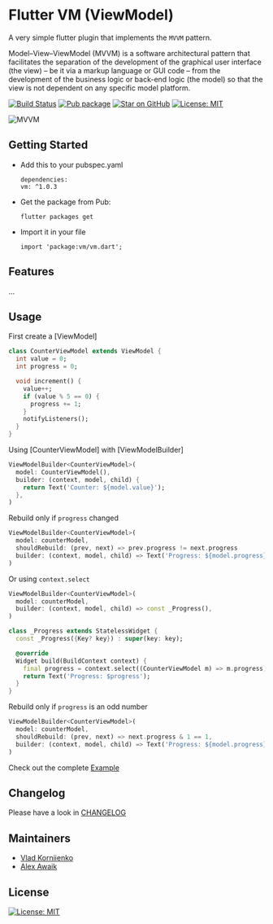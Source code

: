 # Flutter VM (ViewModel)

A very simple flutter plugin that implements the `MVVM` pattern.

Model–View–ViewModel (MVVM) is a software architectural pattern that facilitates the separation 
of the development of the graphical user interface (the view) – be it via a markup language or 
GUI code – from the development of the business logic or back-end logic (the model) 
so that the view is not dependent on any specific model platform.

[![Build Status](https://github.com/tiamo/flutter-vm/actions/workflows/ci.yml/badge.svg)](https://github.com/tiamo/flutter-vm)
[![Pub package](https://img.shields.io/pub/v/vm.svg)](https://pub.dartlang.org/packages/vm)
[![Star on GitHub](https://img.shields.io/github/stars/tiamo/flutter-vm.svg?style=flat&logo=github&colorB=deeppink&label=stars)](https://github.com/tiamo/flutter-vm)
[![License: MIT](https://img.shields.io/badge/license-MIT-purple.svg)](https://opensource.org/licenses/MIT)

![MVVM](https://upload.wikimedia.org/wikipedia/commons/8/87/MVVMPattern.png)

## Getting Started

* Add this to your pubspec.yaml
  ```
  dependencies:
  vm: ^1.0.3
  ```
* Get the package from Pub:
  ```
  flutter packages get
  ```
* Import it in your file
  ```
  import 'package:vm/vm.dart';
  ```

## Features

...

## Usage

First create a [ViewModel]
```dart
class CounterViewModel extends ViewModel {
  int value = 0;
  int progress = 0;

  void increment() {
    value++;
    if (value % 5 == 0) {
      progress += 1;
    }
    notifyListeners();
  }
}
```

Using [CounterViewModel] with [ViewModelBuilder]
```dart
ViewModelBuilder<CounterViewModel>(
  model: CounterViewModel(),
  builder: (context, model, child) {
    return Text('Counter: ${model.value}');
  },
)
```

Rebuild only if `progress` changed
```dart
ViewModelBuilder<CounterViewModel>(
  model: counterModel,
  shouldRebuild: (prev, next) => prev.progress != next.progress
  builder: (context, model, child) => Text('Progress: ${model.progress}'),
)
```
Or using `context.select`
```dart
ViewModelBuilder<CounterViewModel>(
  model: counterModel,
  builder: (context, model, child) => const _Progress(),
)
```
```dart
class _Progress extends StatelessWidget {
  const _Progress({Key? key}) : super(key: key);

  @override
  Widget build(BuildContext context) {
    final progress = context.select((CounterViewModel m) => m.progress);
    return Text('Progress: $progress');
  }
}
```

Rebuild only if `progress` is an odd number
```dart
ViewModelBuilder<CounterViewModel>(
  model: counterModel,
  shouldRebuild: (prev, next) => next.progress & 1 == 1,
  builder: (context, model, child) => Text('Progress: ${model.progress}'),
)
```

Check out the complete [Example](https://github.com/tiamo/flutter-vm/tree/master/example)

## Changelog

Please have a look in [CHANGELOG](CHANGELOG.md)

## Maintainers

* [Vlad Korniienko](https://github.com/tiamo)
* [Alex Awaik](https://github.com/awaik)

## License

[![License: MIT](https://img.shields.io/badge/license-MIT-purple.svg)](https://opensource.org/licenses/MIT)
